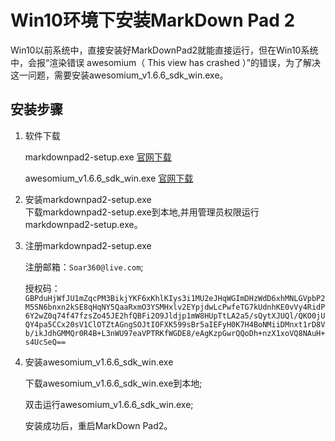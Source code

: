 # Win10环境下安装MarkDown Pad 2
Win10以前系统中，直接安装好MarkDownPad2就能直接运行，但在Win10系统中，会报“渲染错误 awesomium（ This view has crashed ）”的错误，为了解决这一问题，需要安装awesomium_v1.6.6_sdk_win.exe。
## 安装步骤   
1.  软件下载  

    markdownpad2-setup.exe [官网下载](http://markdownpad.com/download/markdownpad2-setup.exe)  
    
    awesomium_v1.6.6_sdk_win.exe [官网下载](http://markdownpad.com/download/awesomium_v1.6.6_sdk_win.exe)  
    
2.  安装markdownpad2-setup.exe  
    下载markdownpad2-setup.exe到本地,并用管理员权限运行markdownpad2-setup.exe。
3.  注册markdownpad2-setup.exe  

    注册邮箱：`Soar360@live.com`;  
    
    授权码：
`
GBPduHjWfJU1mZqcPM3BikjYKF6xKhlKIys3i1MU2eJHqWGImDHzWdD6xhMNLGVpbP2M5SN6bnxn2kSE8qHqNY5QaaRxmO3YSMHxlv2EYpjdwLcPwfeTG7kUdnhKE0vVy4RidP6Y2wZ0q74f47fzsZo45JE2hfQBFi2O9Jldjp1mW8HUpTtLA2a5/sQytXJUQl/QKO0jUQY4pa5CCx20sV1ClOTZtAGngSOJtIOFXK599sBr5aIEFyH0K7H4BoNMiiDMnxt1rD8Vb/ikJdhGMMQr0R4B+L3nWU97eaVPTRKfWGDE8/eAgKzpGwrQQoDh+nzX1xoVQ8NAuH+s4UcSeQ==
`
4.  安装awesomium_v1.6.6_sdk_win.exe  

    下载awesomium_v1.6.6_sdk_win.exe到本地;  
    
    双击运行awesomium_v1.6.6_sdk_win.exe;  
    
    安装成功后，重启MarkDown Pad2。
